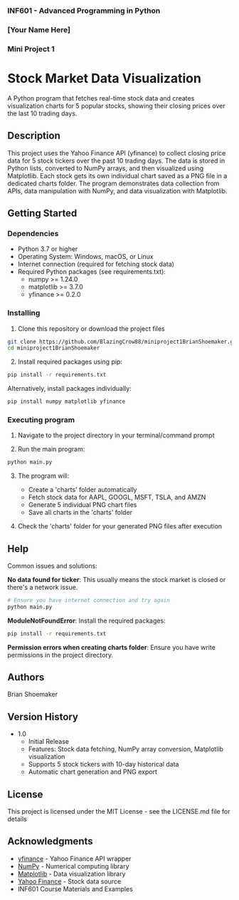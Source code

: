 ### INF601 - Advanced Programming in Python
### [Your Name Here]
### Mini Project 1

# Stock Market Data Visualization

A Python program that fetches real-time stock data and creates visualization charts for 5 popular stocks, showing their closing prices over the last 10 trading days.

## Description

This project uses the Yahoo Finance API (yfinance) to collect closing price data for 5 stock tickers over the past 10 trading days. The data is stored in Python lists, converted to NumPy arrays, and then visualized using Matplotlib. Each stock gets its own individual chart saved as a PNG file in a dedicated charts folder. The program demonstrates data collection from APIs, data manipulation with NumPy, and data visualization with Matplotlib.

## Getting Started

### Dependencies

* Python 3.7 or higher
* Operating System: Windows, macOS, or Linux
* Internet connection (required for fetching stock data)
* Required Python packages (see requirements.txt):
  * numpy >= 1.24.0
  * matplotlib >= 3.7.0
  * yfinance >= 0.2.0

### Installing

1. Clone this repository or download the project files
```bash
git clone https://github.com/BlazingCrow88/miniproject1BrianShoemaker.git
cd miniproject1BrianShoemaker
```

2. Install required packages using pip:
```bash
pip install -r requirements.txt
```

Alternatively, install packages individually:
```bash
pip install numpy matplotlib yfinance
```

### Executing program

1. Navigate to the project directory in your terminal/command prompt

2. Run the main program:
```bash
python main.py
```

3. The program will:
   * Create a 'charts' folder automatically
   * Fetch stock data for AAPL, GOOGL, MSFT, TSLA, and AMZN
   * Generate 5 individual PNG chart files
   * Save all charts in the 'charts' folder

4. Check the 'charts' folder for your generated PNG files after execution

## Help

Common issues and solutions:

**No data found for ticker**: This usually means the stock market is closed or there's a network issue.
```bash
# Ensure you have internet connection and try again
python main.py
```

**ModuleNotFoundError**: Install the required packages:
```bash
pip install -r requirements.txt
```

**Permission errors when creating charts folder**: Ensure you have write permissions in the project directory.

## Authors

Brian Shoemaker  

## Version History

* 1.0
    * Initial Release
    * Features: Stock data fetching, NumPy array conversion, Matplotlib visualization
    * Supports 5 stock tickers with 10-day historical data
    * Automatic chart generation and PNG export

## License

This project is licensed under the MIT License - see the LICENSE.md file for details

## Acknowledgments

* [yfinance](https://github.com/ranaroussi/yfinance) - Yahoo Finance API wrapper
* [NumPy](https://numpy.org/) - Numerical computing library
* [Matplotlib](https://matplotlib.org/) - Data visualization library
* [Yahoo Finance](https://finance.yahoo.com/) - Stock data source
* INF601 Course Materials and Examples